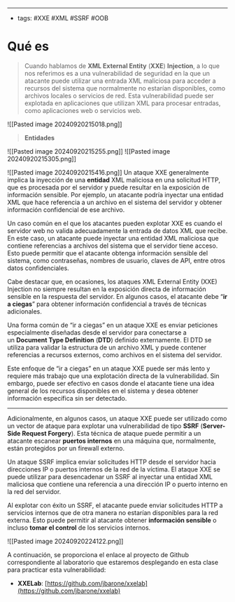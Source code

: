 -- - 
- tags: #XXE #XML #SSRF #OOB 

# Qué es
> Cuando hablamos de **XML External Entity** (**XXE**) **Injection**, a lo que nos referimos es a una vulnerabilidad de seguridad en la que un atacante puede utilizar una entrada XML maliciosa para acceder a recursos del sistema que normalmente no estarían disponibles, como archivos locales o servicios de red. Esta vulnerabilidad puede ser explotada en aplicaciones que utilizan XML para procesar entradas, como aplicaciones web o servicios web.

![[Pasted image 20240920215018.png]]
> **Entidades**


![[Pasted image 20240920215255.png]]
![[Pasted image 20240920215305.png]]

![[Pasted image 20240920215416.png]]
Un ataque XXE generalmente implica la inyección de una **entidad** XML maliciosa en una solicitud HTTP, que es procesada por el servidor y puede resultar en la exposición de información sensible. Por ejemplo, un atacante podría inyectar una entidad XML que hace referencia a un archivo en el sistema del servidor y obtener información confidencial de ese archivo.

Un caso común en el que los atacantes pueden explotar XXE es cuando el servidor web no valida adecuadamente la entrada de datos XML que recibe. En este caso, un atacante puede inyectar una entidad XML maliciosa que contiene referencias a archivos del sistema que el servidor tiene acceso. Esto puede permitir que el atacante obtenga información sensible del sistema, como contraseñas, nombres de usuario, claves de API, entre otros datos confidenciales.

Cabe destacar que, en ocasiones, los ataques XML External Entity (XXE) Injection no siempre resultan en la exposición directa de información sensible en la respuesta del servidor. En algunos casos, el atacante debe “**ir a ciegas**” para obtener información confidencial a través de técnicas adicionales.

Una forma común de “ir a ciegas” en un ataque XXE es enviar peticiones especialmente diseñadas desde el servidor para conectarse a un **Document Type Definition** (**DTD**) definido externamente. El DTD se utiliza para validar la estructura de un archivo XML y puede contener referencias a recursos externos, como archivos en el sistema del servidor.

Este enfoque de “ir a ciegas” en un ataque XXE puede ser más lento y requiere más trabajo que una explotación directa de la vulnerabilidad. Sin embargo, puede ser efectivo en casos donde el atacante tiene una idea general de los recursos disponibles en el sistema y desea obtener información específica sin ser detectado.
-- - 

Adicionalmente, en algunos casos, un ataque XXE puede ser utilizado como un vector de ataque para explotar una vulnerabilidad de tipo **SSRF** (**Server-Side Request Forgery**). Esta técnica de ataque puede permitir a un atacante escanear **puertos internos** en una máquina que, normalmente, están protegidos por un firewall externo.

Un ataque SSRF implica enviar solicitudes HTTP desde el servidor hacia direcciones IP o puertos internos de la red de la víctima. El ataque XXE se puede utilizar para desencadenar un SSRF al inyectar una entidad XML maliciosa que contiene una referencia a una dirección IP o puerto interno en la red del servidor.

Al explotar con éxito un SSRF, el atacante puede enviar solicitudes HTTP a servicios internos que de otra manera no estarían disponibles para la red externa. Esto puede permitir al atacante obtener **información sensible** o incluso **tomar el control** de los servicios internos.

![[Pasted image 20240920224122.png]]


A continuación, se proporciona el enlace al proyecto de Github correspondiente al laboratorio que estaremos desplegando en esta clase para practicar esta vulnerabilidad:

- **XXELab**: [https://github.com/jbarone/xxelab](https://github.com/jbarone/xxelab)